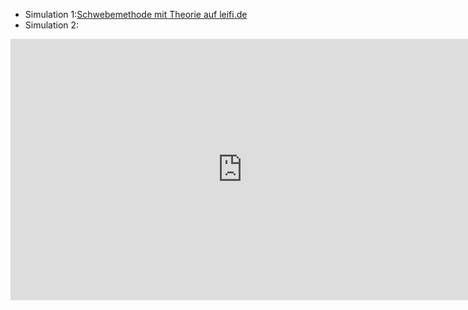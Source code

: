 * Simulation 1:[Schwebemethode mit Theorie auf leifi.de](http://www.leifiphysik.de/elektrizitaetslehre/ladungen-felder-oberstufe/versuche/millikan-versuch-schwebemethode "Schwebemethode mit Theorie")
* Simulation 2:

<iframe scrolling="no" src="https://www.geogebra.org/material/iframe/id/pHfSpFwH/width/741/height/418/border/888888/smb/false/stb/false/stbh/false/ai/false/asb/false/sri/false/rc/false/ld/false/sdz/false/ctl/false" width="741px" height="418px" style="border:0px;"> </iframe>